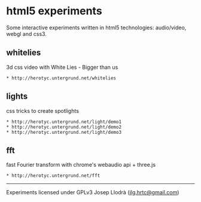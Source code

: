 html5 experiments
=================

Some interactive experiments written in html5 technologies: audio/video, webgl and css3.

whitelies
---------

3d css video with White Lies - Bigger than us

	* http://herotyc.untergrund.net/whitelies

lights
------

css tricks to create spotlights

	* http://herotyc.untergrund.net/light/demo1
	* http://herotyc.untergrund.net/light/demo2
	* http://herotyc.untergrund.net/light/demo3

fft
---

fast Fourier transform with chrome's webaudio api + three.js

	* http://herotyc.untergrund.net/fft

--- 

Experiments licensed under GPLv3
Josep Llodrà (jlg.hrtc@gmail.com)
